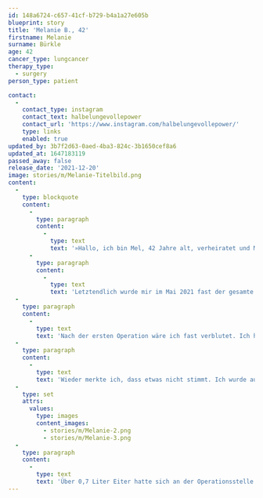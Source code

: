 ```yaml
---
id: 148a6724-c657-41cf-b729-b4a1a27e605b
blueprint: story
title: 'Melanie B., 42'
firstname: Melanie
surname: Bürkle
age: 42
cancer_type: lungcancer
therapy_type:
  - surgery
person_type: patient

contact:
  -
    contact_type: instagram
    contact_text: halbelungevollepower
    contact_url: 'https://www.instagram.com/halbelungevollepower/'
    type: links
    enabled: true
updated_by: 3b7f2d63-0aed-4ba3-824c-3b1650cef8a6
updated_at: 1647183119
passed_away: false
release_date: '2021-12-20'
image: stories/m/Melanie-Titelbild.png
content:
  -
    type: blockquote
    content:
      -
        type: paragraph
        content:
          -
            type: text
            text: '»Hallo, ich bin Mel, 42 Jahre alt, verheiratet und Mutter eines 6-Jährigen. Im April 2020 sagte mir der Arzt: ›Sie haben einen Tumor, aber den können wir entfernen. Allerdings werden Sie einen Teil des rechten Lungenflügels verlieren.‹ Ich war baff, das geht? Und wie das geht!'
      -
        type: paragraph
        content:
          -
            type: text
            text: 'Letztendlich wurde mir im Mai 2021 fast der gesamte rechte Lungenflügel entfernt, da der Tumor ungünstig lag. Der restliche rechte Oberlappen, der geblieben war, war eingeschnappt und breitete sich nicht mehr aus.'
  -
    type: paragraph
    content:
      -
        type: text
        text: 'Nach der ersten Operation wäre ich fast verblutet. Ich hatte die schlimmsten Schmerzen meines Lebens, doch keiner glaubte mir. Erst nach 48 Stunden erkannte ein Arzt die Lage: Not-OP, zwei Liter Blutverlust. Tage auf der Intensivstation folgten.'
  -
    type: paragraph
    content:
      -
        type: text
        text: 'Wieder merkte ich, dass etwas nicht stimmt. Ich wurde aus der Klinik entlassen, ging in die Reha. Dort brach ich nach anderthalb Wochen zusammen. Ich konnte nicht mehr. Keiner wusste was los ist, wieder keiner glaubte mir, dass ich Eiter schmeckte. Von einem Krankenhaus kam ich ins nächste, dann die Diagnose: Empyem der Lunge (Eiterkapsel).'
  -
    type: set
    attrs:
      values:
        type: images
        content_images:
          - stories/m/Melanie-2.png
          - stories/m/Melanie-3.png
  -
    type: paragraph
    content:
      -
        type: text
        text: 'Über 0,7 Liter Eiter hatte sich an der Operationsstelle gebildet. Eine Drainage wurde gelegt, dreimal täglich spülen usw. für 10 Tage lang. Ich hatte keine Lust mehr. Ich wog kaum noch 50 kg. Der Arzt, der mir das Leben gerettet hatte, trat mir in den Hintern. Ich hatte aufgegeben, doch dann habe ich mich wieder zurückgekämpft. Und mein Motto lautet seitdem: Durchbeißen. ›Geht mit einer halben Lunge nicht‹ – gibt’s nicht! Meine neue Leidenschaft ist das Bergsteigen, das ist nämlich nichts für Leute mit schwacher Lunge. Stimmt nicht – ich war auf 3.600 Metern und möchte noch höher hinaus. Für 2022 habe ich mir schon einige Touren herausgesucht. Beim Bergsteigen spüre ich nämlich genau das, was ich durchgemacht habe: meinen schmerzenden Körper! Und das liebe ich mittlerweile, denn so weiß ich: Ich lebe noch!«'
---
```

